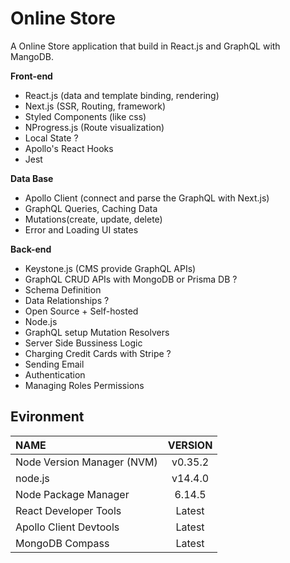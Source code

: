 # Online Store
A Online Store application that build in React.js and GraphQL with MangoDB.

**Front-end**  
- React.js (data and template binding, rendering)
- Next.js (SSR, Routing, framework)
- Styled Components (like css)
- NProgress.js (Route visualization)
- Local State ?
- Apollo's React Hooks
- Jest

**Data Base**  
- Apollo Client (connect and parse the GraphQL with Next.js)
- GraphQL Queries, Caching Data
- Mutations(create, update, delete)
- Error and Loading UI states

**Back-end**  
- Keystone.js (CMS provide GraphQL APIs)
- GraphQL CRUD APIs with MongoDB or Prisma DB ?
- Schema Definition
- Data Relationships ?
- Open Source + Self-hosted
- Node.js
- GraphQL setup Mutation Resolvers
- Server Side Bussiness Logic
- Charging Credit Cards with Stripe ?
- Sending Email
- Authentication
- Managing Roles Permissions


## Evironment
|   NAME   |  VERSION  |
| :----- | :----: |
| Node Version Manager (NVM) |  v0.35.2  |
|  node.js |  v14.4.0  |
|  Node Package Manager   | 6.14.5  |
|React Developer Tools | Latest |
|Apollo Client Devtools | Latest |
|MongoDB Compass | Latest |
